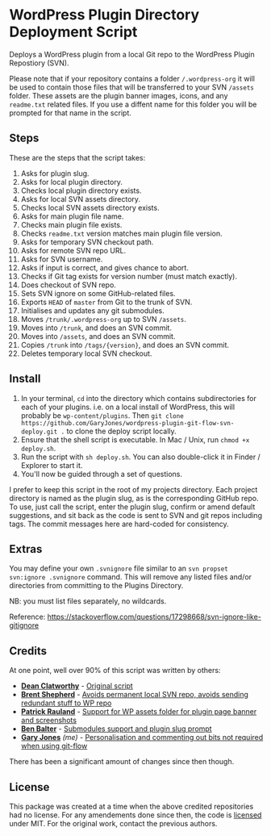 # WordPress Plugin Directory Deployment Script

Deploys a WordPress plugin from a local Git repo to the WordPress Plugin Repostiory (SVN).

Please note that if your repository contains a folder `/.wordpress-org` it will be used to contain those files that will be transferred to your SVN `/assets` folder. These assets are the plugin banner images, icons, and any `readme.txt` related files. If you use a diffent name for this folder you will be prompted for that name in the script.

## Steps

These are the steps that the script takes:

  1. Asks for plugin slug.
  1. Asks for local plugin directory.
  1. Checks local plugin directory exists.
  1. Asks for local SVN assets directory.
  1. Checks local SVN assets directory exists.
  1. Asks for main plugin file name.
  1. Checks main plugin file exists.
  1. Checks `readme.txt` version matches main plugin file version.
  1. Asks for temporary SVN checkout path.
  1. Asks for remote SVN repo URL.
  1. Asks for SVN username.
  1. Asks if input is correct, and gives chance to abort.
  1. Checks if Git tag exists for version number (must match exactly).
  1. Does checkout of SVN repo.
  1. Sets SVN ignore on some GitHub-related files.
  1. Exports `HEAD` of `master` from Git to the trunk of SVN.
  1. Initialises and updates any git submodules.
  1. Moves `/trunk/.wordpress-org` up to SVN `/assets`.
  1. Moves into `/trunk`, and does an SVN commit.
  1. Moves into `/assets`, and does an SVN commit.
  1. Copies `/trunk` into `/tags/{version}`, and does an SVN commit.
  1. Deletes temporary local SVN checkout.

## Install

1. In your terminal, `cd` into the directory which contains subdirectories for each of your plugins. i.e. on a local install of WordPress, this will probably be `wp-content/plugins`. Then `git clone https://github.com/GaryJones/wordpress-plugin-git-flow-svn-deploy.git .` to clone the deploy script locally.
2. Ensure that the shell script is executable. In Mac / Unix, run `chmod +x deploy.sh`.
3. Run the script with `sh deploy.sh`. You can also double-click it in Finder / Explorer to start it.
4. You'll now be guided through a set of questions.

I prefer to keep this script in the root of my projects directory. Each project directory is named as the plugin slug, as is the corresponding GitHub repo. To use, just call the script, enter the plugin slug, confirm or amend default suggestions, and sit back as the code is sent to SVN and git repos including tags. The commit messages here are hard-coded for consistency.

## Extras

You may define your own `.svnignore` file similar to an `svn propset svn:ignore .svnignore` command. This will remove any listed files and/or directories from committing to the Plugins Directory.

NB: you must list files separately, no wildcards.

Reference: https://stackoverflow.com/questions/17298668/svn-ignore-like-gitignore

## Credits

At one point, well over 90% of this script was written by others:

 - **[Dean Clatworthy](https://twitter.com/deanclatworthy)** - [Original script](https://github.com/deanc/wordpress-plugin-git-svn)
 - **[Brent Shepherd](https://twitter.com/thenbrent)** - [Avoids permanent local SVN repo, avoids sending redundant stuff to WP repo](http://thereforei.am/2011/04/21/git-to-svn-automated-wordpress-plugin-deployment/)
 - **[Patrick Rauland](https://twitter.com/BFTrick)** - [Support for WP assets folder for plugin page banner and screenshots](https://github.com/BFTrick/jotform-integration/blob/master/deploy.sh)
 - **[Ben Balter](https://twitter.com/benbalter)** - [Submodules support and plugin slug prompt](https://github.com/benbalter/Github-to-WordPress-Plugin-Directory-Deployment-Script/)
 - **[Gary Jones](https://twitter.com/GaryJ)** *(me)* - [Personalisation and commenting out bits not required when using git-flow](https://github.com/GaryJones/wordpress-plugin-git-flow-svn-deploy)

 There has been a significant amount of changes since then though.


## License

This package was created at a time when the above credited repositories had no license. For any amendements done since then, the code is [licensed](LICENSE.md) under MIT. For the original work, contact the previous authors.
